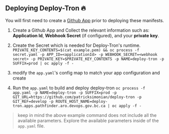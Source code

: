 ## Deploying Deploy-Tron :fire:

You will first need to create a [Github App](https://docs.github.com/en/developers/apps/creating-a-github-app) prior to deploying these manifests. 

1. Create a Github App and Collect the relevant information such as: __Application Id__, __Webhook Secret__ (if configured), and your __private key__. 

2. Create the Secret which is needed for Deploy-Tron's runtime. 
`PRIVATE_KEY_CONTENTS=$(cat example.pem) && oc process -f secret.yaml -p APP_ID=<applicationId> -p WEBHOOK_SECRET=<webhook secret> -p PRIVATE_KEY=$PRIVATE_KEY_CONTENTS -p NAME=deploy-tron -p SUFFIX=prod | oc apply -f -`
3. modify the `app.yaml`'s config map to match your app configuration and create
4. Run the `app.yaml` to build and deploy deploy-tron
`oc process -f app.yaml -p NAME=deploy-tron -p SUFFIX=prod -p GIT_URL=https://github.com/patricksimonian/deploy-tron -p GIT_REF=develop -p ROUTE_HOST_NAME=deploy-tron.apps.pathfinder.aro.devops.gov.bc.ca | oc apply -f -`

> keep in mind the above example command does not include all the available parameters. Explore the available parameters inside of the `app.yaml` file. 